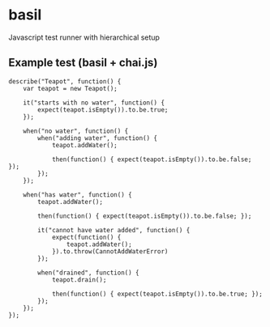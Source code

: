 basil
=====

Javascript test runner with hierarchical setup

Example test (basil + chai.js)
------------------------------

    describe("Teapot", function() {
        var teapot = new Teapot();

        it("starts with no water", function() {
            expect(teapot.isEmpty()).to.be.true;
        });

        when("no water", function() {
            when("adding water", function() {
                teapot.addWater();

                then(function() { expect(teapot.isEmpty()).to.be.false; });
            });
        });

        when("has water", function() {
            teapot.addWater();

            then(function() { expect(teapot.isEmpty()).to.be.false; });

            it("cannot have water added", function() {
                expect(function() {
                    teapot.addWater();
                }).to.throw(CannotAddWaterError)
            });

            when("drained", function() {
                teapot.drain();

                then(function() { expect(teapot.isEmpty()).to.be.true; });
            });
        });
    });
